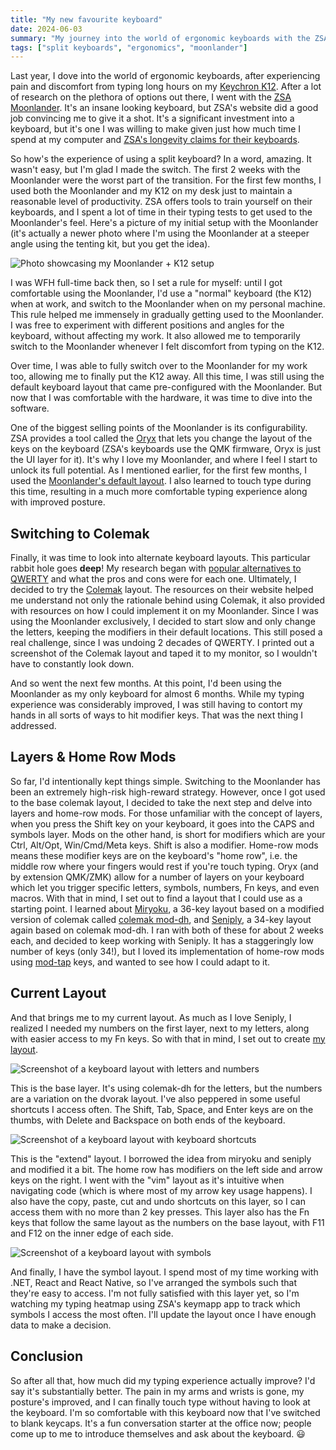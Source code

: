 ```yaml
---
title: "My new favourite keyboard"
date: 2024-06-03
summary: "My journey into the world of ergonomic keyboards with the ZSA Moonlander."
tags: ["split keyboards", "ergonomics", "moonlander"]
---
```


Last year, I dove into the world of ergonomic keyboards, after experiencing pain and discomfort from typing long 
hours on my [Keychron K12](https://www.keychron.com/products/keychron-k12-wireless-mechanical-keyboard). After a 
lot of research on the plethora of options out there, I went with the [ZSA Moonlander](https://zsa.io/moonlander).
It's an insane looking keyboard, but ZSA's website did a good job convincing me to give it a shot. It's a 
significant investment into a keyboard, but it's one I was willing to make given just how much time I spend at my 
computer and [ZSA's longevity claims for their keyboards](https://www.zsa.io/wireless).

So how's the experience of using a split keyboard? In a word, amazing. It wasn't easy, but I'm glad I made the 
switch. The first 2 weeks with the Moonlander were the worst part of the transition. For the first few months, I 
used both the Moonlander and my K12 on my desk just to maintain a reasonable level of productivity. ZSA offers 
tools to train yourself on their keyboards, and I spent a lot of time in their typing tests to get used to the 
Moonlander's feel. Here's a picture of my initial setup with the Moonlander (it's actually a newer photo where I'm 
using the Moonlander at a steeper angle using the tenting kit, but you get the idea).

![Photo showcasing my Moonlander + K12 setup](/assets/moonlander-setup.png)

I was WFH full-time back then, so I set a rule for myself: until I got comfortable using the Moonlander, I'd use a 
"normal" keyboard (the K12) when at work, and switch to the Moonlander when on my personal machine. This rule 
helped me immensely in gradually getting used to the Moonlander. I was free to experiment with different positions 
and angles for the keyboard, without affecting my work. It also allowed me to temporarily switch to the Moonlander 
whenever I felt discomfort from typing on the K12.

Over time, I was able to fully switch over to the Moonlander for my work too, allowing me to finally put the K12 
away. All this time, I was still using the default keyboard layout that came pre-configured with the Moonlander. 
But now that I was comfortable with the hardware, it was time to dive into the software.

One of the biggest selling points of the Moonlander is its configurability. ZSA provides a tool called the
[Oryx](https://zsa.io/oryx) that lets you change the layout of the keys on the keyboard (ZSA's keyboards use the 
QMK firmware, Oryx is just the UI layer for it). It's why I love my Moonlander, and where I feel I start to unlock its
full potential. As I mentioned earlier, for the first few months, I used the
[Moonlander's default layout](https://configure.zsa.io/moonlander/layouts/default/latest/0/). I also learned to touch 
type during this time, resulting in a much more comfortable typing experience along with improved posture.

## Switching to Colemak
Finally, it was time to look into alternate keyboard layouts. This particular rabbit hole goes **deep**! My 
research began with [popular alternatives to QWERTY](https://en.wikipedia.org/wiki/Keyboard_layout#Other_Latin-script_keyboard_layouts)
and what the pros and cons were for each one. Ultimately, I decided to try the [Colemak](https://colemak.com/) 
layout. The resources on their website helped me understand not only the rationale behind using Colemak, it also 
provided with resources on how I could implement it on my Moonlander. Since I was using the Moonlander exclusively, 
I decided to start slow and only change the letters, keeping the modifiers in their default locations. This still 
posed a real challenge, since I was undoing 2 decades of QWERTY. I printed out a screenshot of the Colemak layout 
and taped it to my monitor, so I wouldn't have to constantly look down.

And so went the next few months. At this point, I'd been using the Moonlander as my only keyboard for almost 6 
months. While my typing experience was considerably improved, I was still having to contort my hands in all sorts 
of ways to hit modifier keys. That was the next thing I addressed.

## Layers & Home Row Mods
So far, I'd intentionally kept things simple. Switching to the Moonlander has been an extremely 
high-risk high-reward strategy. However, once I got used to the base colemak layout, I decided to take the next 
step and delve into layers and home-row mods. For those unfamiliar with the concept of layers, when you press the 
Shift key on your keyboard, it goes into the CAPS and symbols layer. Mods on the other hand, is short for modifiers 
which are your Ctrl, Alt/Opt, Win/Cmd/Meta keys. Shift is also a modifier. Home-row mods means these modifier keys 
are on the keyboard's "home row", i.e. the middle row where your fingers would rest if you're touch typing. Oryx (and
by extension QMK/ZMK) allow for a number of layers on your keyboard which let you trigger specific letters, symbols,
numbers, Fn keys, and even macros. With that in mind, I set out to find a layout that I could use as a starting 
point. I learned about [Miryoku](https://github.com/manna-harbour/miryoku), a 36-key layout based on a modified version
of colemak called [colemak mod-dh](https://colemakmods.github.io/mod-dh/), and [Seniply](https://stevep99.github.io/seniply/),
a 34-key layout again based on colemak mod-dh. I ran with both of these for about 2 weeks each, and decided to keep 
working with Seniply. It has a staggeringly low number of keys (only 34!), but I loved its implementation of home-row 
mods using [mod-tap](https://github.com/qmk/qmk_firmware/blob/master/docs/mod_tap.md) keys, and wanted to see how I 
could adapt to it.

## Current Layout
And that brings me to my current layout. As much as I love Seniply, I realized I needed my numbers on the first 
layer, next to my letters, along with easier access to my Fn keys. So with that in mind, I set out to create [my 
layout](https://configure.zsa.io/moonlander/layouts/ZRdvJ/latest/0).

![Screenshot of a keyboard layout with letters and numbers](/assets/moonlander-layout-base.png)

This is the base layer. It's using colemak-dh for the letters, but the numbers are a variation on the dvorak layout.
I've also peppered in some useful shortcuts I access often. The Shift, Tab, Space, and Enter keys are on the thumbs,
with Delete and Backspace on both ends of the keyboard.

![Screenshot of a keyboard layout with keyboard shortcuts](/assets/moonlander-layout-extend.png)

This is the "extend" layout. I borrowed the idea from miryoku and seniply and modified it a bit. The home row has 
modifiers on the left side and arrow keys on the right. I went with the "vim" layout as it's intuitive when navigating
code (which is where most of my arrow key usage happens). I also have the copy, paste, cut and undo shortcuts on this 
layer, so I can access them with no more than 2 key presses. This layer also has the Fn keys that follow the same 
layout as the numbers on the base layout, with F11 and F12 on the inner edge of each side.

![Screenshot of a keyboard layout with symbols](/assets/moonlander-layout-symbols.png)

And finally, I have the symbol layout. I spend most of my time working with .NET, React and React Native, so I've 
arranged the symbols such that they're easy to access. I'm not fully satisfied with this layer yet, so I'm watching 
my typing heatmap using ZSA's keymapp app to track which symbols I access the most often. I'll update the layout 
once I have enough data to make a decision.

## Conclusion

So after all that, how much did my typing experience actually improve? I'd say it's substantially better. The pain 
in my arms and wrists is gone, my posture's improved, and I can finally touch type without having to look at the 
keyboard. I'm so comfortable with this keyboard now that I've switched to blank keycaps. It's a fun conversation 
starter at the office now; people come up to me to introduce themselves and ask about the keyboard. 😃
